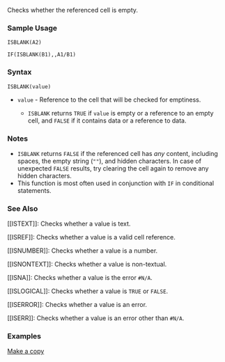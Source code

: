 Checks whether the referenced cell is empty.

### Sample Usage

`ISBLANK(A2)`

`IF(ISBLANK(B1),,A1/B1)`

### Syntax

`ISBLANK(value)`

* `value` - Reference to the cell that will be checked for emptiness.

  + `ISBLANK` returns `TRUE` if `value` is empty or a reference to an empty cell, and `FALSE` if it contains data or a reference to data.

### Notes

* `ISBLANK` returns `FALSE` if the referenced cell has *any* content, including spaces, the empty string (`""`), and hidden characters. In case of unexpected `FALSE` results, try clearing the cell again to remove any hidden characters.
* This function is most often used in conjunction with `IF` in conditional statements.

### See Also

[[ISTEXT]]: Checks whether a value is text.

[[ISREF]]: Checks whether a value is a valid cell reference.

[[ISNUMBER]]: Checks whether a value is a number.

[[ISNONTEXT]]: Checks whether a value is non-textual.

[[ISNA]]: Checks whether a value is the error `#N/A`.

[[ISLOGICAL]]: Checks whether a value is `TRUE` or `FALSE`.

[[ISERROR]]: Checks whether a value is an error.

[[ISERR]]: Checks whether a value is an error other than `#N/A`.

### Examples

[Make a copy](https://docs.google.com/spreadsheets/d/1xB2xBdj3PTkBaAi1yVzCgIZK_kurg8FKTNJFMtL7QS8/copy)